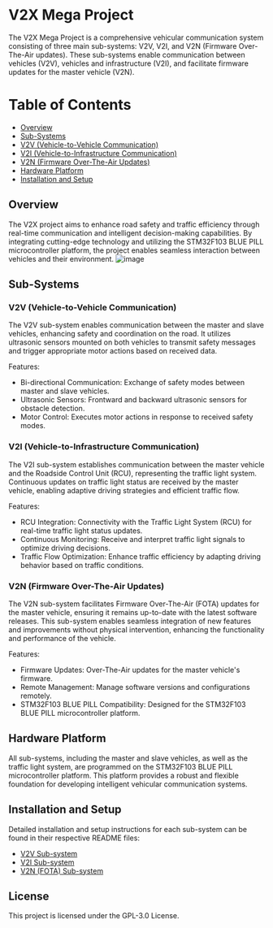 # V2X Mega Project
The V2X Mega Project is a comprehensive vehicular communication system consisting of three main sub-systems: V2V, V2I, and V2N (Firmware Over-The-Air updates). These sub-systems enable communication between vehicles (V2V), vehicles and infrastructure (V2I), and facilitate firmware updates for the master vehicle (V2N).

# Table of Contents
* [Overview](#Overview)
* [Sub-Systems](#Sub-Systems)
* [V2V (Vehicle-to-Vehicle Communication)](#V2V (Vehicle-to-Vehicle Communication))
* [V2I (Vehicle-to-Infrastructure Communication)](#V2I (Vehicle-to-Infrastructure Communication))
* [V2N (Firmware Over-The-Air Updates)](#V2N (Firmware Over-The-Air Updates))
* [Hardware Platform](#Hardware_Platform)
* [Installation and Setup](#Installation_and_Setup)

## Overview
The V2X project aims to enhance road safety and traffic efficiency through real-time communication and intelligent decision-making capabilities. By integrating cutting-edge technology and utilizing the STM32F103 BLUE PILL microcontroller platform, the project enables seamless interaction between vehicles and their environment.
![image](https://github.com/mohnagah/V2X_STM32_BLUEPILL/assets/157398651/f30fb74e-14cc-421d-8a61-ff6fae2f02bb)


## Sub-Systems
### V2V (Vehicle-to-Vehicle Communication)
The V2V sub-system enables communication between the master and slave vehicles, enhancing safety and coordination on the road. It utilizes ultrasonic sensors mounted on both vehicles to transmit safety messages and trigger appropriate motor actions based on received data.

Features:
- Bi-directional Communication: Exchange of safety modes between master and slave vehicles.
- Ultrasonic Sensors: Frontward and backward ultrasonic sensors for obstacle detection.
- Motor Control: Executes motor actions in response to received safety modes.

### V2I (Vehicle-to-Infrastructure Communication)
The V2I sub-system establishes communication between the master vehicle and the Roadside Control Unit (RCU), representing the traffic light system. Continuous updates on traffic light status are received by the master vehicle, enabling adaptive driving strategies and efficient traffic flow.

Features:
- RCU Integration: Connectivity with the Traffic Light System (RCU) for real-time traffic light status updates.
- Continuous Monitoring: Receive and interpret traffic light signals to optimize driving decisions.
- Traffic Flow Optimization: Enhance traffic efficiency by adapting driving behavior based on traffic conditions.

### V2N (Firmware Over-The-Air Updates)
The V2N sub-system facilitates Firmware Over-The-Air (FOTA) updates for the master vehicle, ensuring it remains up-to-date with the latest software releases. This sub-system enables seamless integration of new features and improvements without physical intervention, enhancing the functionality and performance of the vehicle.

Features:
- Firmware Updates: Over-The-Air updates for the master vehicle's firmware.
- Remote Management: Manage software versions and configurations remotely.
- STM32F103 BLUE PILL Compatibility: Designed for the STM32F103 BLUE PILL microcontroller platform.
  
## Hardware Platform
All sub-systems, including the master and slave vehicles, as well as the traffic light system, are programmed on the STM32F103 BLUE PILL microcontroller platform. This platform provides a robust and flexible foundation for developing intelligent vehicular communication systems.

## Installation and Setup
Detailed installation and setup instructions for each sub-system can be found in their respective README files:
* [V2V Sub-system](https://github.com/mohnagah/V2X_STM32_BLUEPILL/blob/main/V2V/README.md)
* [V2I Sub-system](https://github.com/mohnagah/V2X_STM32_BLUEPILL/blob/main/V2I/README.md)
* [V2N (FOTA) Sub-system](https://github.com/mohnagah/V2X_STM32_BLUEPILL/blob/main/V2N(FOTA)/README.md)

## License
This project is licensed under the GPL-3.0 License.
